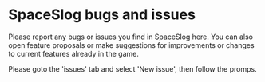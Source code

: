 # SpaceSlog bugs and issues
Please report any bugs or issues you find in SpaceSlog here. You can also open feature proposals or make suggestions for improvements or changes to current features already in the game.

Please goto the 'issues' tab and select 'New issue', then follow the promps.
